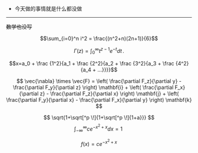 * 今天做的事情就是什么都没做



* * *

~~数学也没写~~

$$\sum_{i=0}^n i^2 = \frac{(n^2+n)(2n+1)}{6}$$

$$\Gamma(z) = \int_0^\infty t^{z-1}e^{-t}dt\,. $$

$$x=a_0 + \frac {1^2}{a_1 + \frac {2^2}{a_2 + \frac {3^2}{a_3 + \frac {4^2}{a_4 + ...}}}}$$


$$
        \vec{\nabla} \times \vec{F} =
            \left( \frac{\partial F_z}{\partial y} - \frac{\partial F_y}{\partial z} \right) \mathbf{i}
          + \left( \frac{\partial F_x}{\partial z} - \frac{\partial F_z}{\partial x} \right) \mathbf{j}
          + \left( \frac{\partial F_y}{\partial x} - \frac{\partial F_x}{\partial y} \right) \mathbf{k}
$$

$$ \sqrt{1+\sqrt[^p \!]{1+\sqrt[^p \!]{1+a}}} $$
$$ \int_{-\infty}^\infty ce^{-x^2+x}dx=1\ $$

$$ f(x)= ce^{-x^2+x} $$